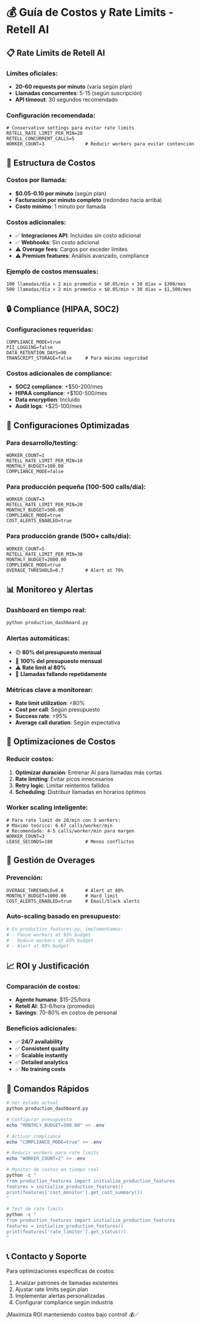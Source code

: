# 💰 Guía de Costos y Rate Limits - Retell AI

## 📋 **Rate Limits de Retell AI**

### Límites oficiales:
- **20-60 requests por minuto** (varía según plan)
- **Llamadas concurrentes**: 5-15 (según suscripción)
- **API timeout**: 30 segundos recomendado

### Configuración recomendada:
```env
# Conservative settings para evitar rate limits
RETELL_RATE_LIMIT_PER_MIN=20
RETELL_CONCURRENT_CALLS=5
WORKER_COUNT=3               # Reducir workers para evitar contención
```

## 💸 **Estructura de Costos**

### Costos por llamada:
- **$0.05-0.10 por minuto** (según plan)
- **Facturación por minuto completo** (redondeo hacia arriba)
- **Costo mínimo**: 1 minuto por llamada

### Costos adicionales:
- ✅ **Integraciones API**: Incluidas sin costo adicional
- ✅ **Webhooks**: Sin costo adicional
- ⚠️ **Overage fees**: Cargos por exceder límites
- ⚠️ **Premium features**: Análisis avanzado, compliance

### Ejemplo de costos mensuales:
```
100 llamadas/día × 2 min promedio × $0.05/min × 30 días = $300/mes
500 llamadas/día × 2 min promedio × $0.05/min × 30 días = $1,500/mes
```

## 🔒 **Compliance (HIPAA, SOC2)**

### Configuraciones requeridas:
```env
COMPLIANCE_MODE=true
PII_LOGGING=false
DATA_RETENTION_DAYS=90
TRANSCRIPT_STORAGE=false     # Para máxima seguridad
```

### Costos adicionales de compliance:
- **SOC2 compliance**: +$50-200/mes
- **HIPAA compliance**: +$100-500/mes
- **Data encryption**: Incluido
- **Audit logs**: +$25-100/mes

## 🚀 **Configuraciones Optimizadas**

### Para **desarrollo/testing**:
```env
WORKER_COUNT=1
RETELL_RATE_LIMIT_PER_MIN=10
MONTHLY_BUDGET=100.00
COMPLIANCE_MODE=false
```

### Para **producción pequeña** (100-500 calls/día):
```env
WORKER_COUNT=3
RETELL_RATE_LIMIT_PER_MIN=20
MONTHLY_BUDGET=500.00
COMPLIANCE_MODE=true
COST_ALERTS_ENABLED=true
```

### Para **producción grande** (500+ calls/día):
```env
WORKER_COUNT=5
RETELL_RATE_LIMIT_PER_MIN=30
MONTHLY_BUDGET=2000.00
COMPLIANCE_MODE=true
OVERAGE_THRESHOLD=0.7        # Alert at 70%
```

## 📊 **Monitoreo y Alertas**

### Dashboard en tiempo real:
```powershell
python production_dashboard.py
```

### Alertas automáticas:
- 🟡 **80% del presupuesto mensual**
- 🔴 **100% del presupuesto mensual**
- ⚠️ **Rate limit al 80%**
- 🚨 **Llamadas fallando repetidamente**

### Métricas clave a monitorear:
- **Rate limit utilization**: <80%
- **Cost per call**: Según presupuesto
- **Success rate**: >95%
- **Average call duration**: Según expectativa

## 🔧 **Optimizaciones de Costos**

### Reducir costos:
1. **Optimizar duración**: Entrenar AI para llamadas más cortas
2. **Rate limiting**: Evitar picos innecesarios
3. **Retry logic**: Limitar reintentos fallidos
4. **Scheduling**: Distribuir llamadas en horarios óptimos

### Worker scaling inteligente:
```env
# Para rate limit de 20/min con 3 workers:
# Máximo teórico: 6.67 calls/worker/min
# Recomendado: 4-5 calls/worker/min para margen
WORKER_COUNT=3
LEASE_SECONDS=180            # Menos conflictos
```

## 🚨 **Gestión de Overages**

### Prevención:
```env
OVERAGE_THRESHOLD=0.8        # Alert at 80%
MONTHLY_BUDGET=1000.00       # Hard limit
COST_ALERTS_ENABLED=true     # Email/Slack alerts
```

### Auto-scaling basado en presupuesto:
```python
# En production_features.py, implementamos:
# - Pause workers at 95% budget
# - Reduce workers at 85% budget
# - Alert at 80% budget
```

## 📈 **ROI y Justificación**

### Comparación de costos:
- **Agente humano**: $15-25/hora
- **Retell AI**: $3-6/hora (promedio)
- **Savings**: 70-80% en costos de personal

### Beneficios adicionales:
- ✅ **24/7 availability**
- ✅ **Consistent quality**
- ✅ **Scalable instantly**
- ✅ **Detailed analytics**
- ✅ **No training costs**

## 🎯 **Comandos Rápidos**

```powershell
# Ver estado actual
python production_dashboard.py

# Configurar presupuesto
echo "MONTHLY_BUDGET=500.00" >> .env

# Activar compliance
echo "COMPLIANCE_MODE=true" >> .env

# Reducir workers para rate limits
echo "WORKER_COUNT=2" >> .env

# Monitor de costos en tiempo real
python -c "
from production_features import initialize_production_features
features = initialize_production_features()
print(features['cost_monitor'].get_cost_summary())
"

# Test de rate limits
python -c "
from production_features import initialize_production_features
features = initialize_production_features()
print(features['rate_limiter'].get_status())
"
```

## 📞 **Contacto y Soporte**

Para optimizaciones específicas de costos:
1. Analizar patrones de llamadas existentes
2. Ajustar rate limits según plan
3. Implementar alertas personalizadas
4. Configurar compliance según industria

¡Maximiza ROI manteniendo costos bajo control! 💰✅